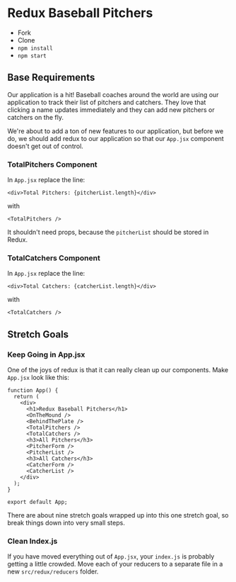 # Redux Baseball Pitchers

- Fork
- Clone
- `npm install`
- `npm start`

## Base Requirements

Our application is a hit! Baseball coaches around the world are using our application to track their list of pitchers and catchers. They love that clicking a name updates immediately and they can add new pitchers or catchers on the fly.

We're about to add a ton of new features to our application, but before we do, we should add redux to our application so that our `App.jsx` component doesn't get out of control.

### TotalPitchers Component

In `App.jsx` replace the line:

```JSX
<div>Total Pitchers: {pitcherList.length}</div>
```

with

```JSX
<TotalPitchers />
```

It shouldn't need props, because the `pitcherList` should be stored in Redux.

### TotalCatchers Component

In `App.jsx` replace the line:

```JSX
<div>Total Catchers: {catcherList.length}</div>
```

with

```JSX
<TotalCatchers />
```

## Stretch Goals

### Keep Going in App.jsx

One of the joys of redux is that it can really clean up our components. Make `App.jsx` look like this:

```JSX
function App() {
  return (
    <div>
      <h1>Redux Baseball Pitchers</h1>
      <OnTheMound />
      <BehindThePlate />
      <TotalPitchers />
      <TotalCatchers />
      <h3>All Pitchers</h3>
      <PitcherForm />
      <PitcherList />
      <h3>All Catchers</h3>
      <CatcherForm />
      <CatcherList />
    </div>
  ); 
}

export default App;

```

There are about nine stretch goals wrapped up into this one stretch goal, so break things down into very small steps.

### Clean Index.js

If you have moved everything out of `App.jsx`, your `index.js` is probably getting a little crowded. Move each of your reducers to a separate file in a new `src/redux/reducers` folder.
